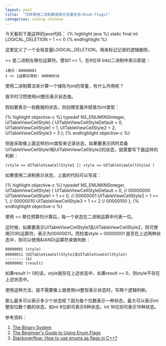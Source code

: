 ```yaml
---
layout: post
title:  "怎样使用二进制数值表示变量状态(Enum Flags)"
categories: coding chinese
---
```

今天看到下面这样的java代码：
{% highlight java %}
static final int LOGICAL_DELETION = 1 << 0
{% endhighlight %}

这里定义了一个全局变量LOGICAL_DELETION，用来标记记录的逻辑删除。

<< 是二进制左移位运算符。譬如1 << 1，在8位(8 bits)二进制中表示即是：

```
1表示：00000001
1 << 1运算后得到: 00000010
```

使用二进制算法来计算一个储存为int的常量，有什么作用呢？

我平时习惯使用int整形表示状态值。

假如要表示一些数据的状态，则创建变量并赋值为int类型：

{% highlight objective-c %}
typedef NS_ENUM(NSInteger, UITableViewCellStyle) {
    UITableViewCellStyleDefault = 0,
    UITableViewCellStyle1 = 1,
    UITableViewCellStyle2 = 2,
    UITableViewCellStyle3 = 3
};
{% endhighlight objective-c %}

但是采取像上面这样的int类型来记录状态，如果要表示同时具备UITableViewCellStyle1和UITableViewCellStyle2的状态，就需要写下面这样的判断：

```
(style == UITableViewCellStyle1 || style == UITableViewCellStyle2 )
```

如果使用二进制表示状态，上面的代码可以写成：

{% highlight objective-c %}
typedef NS_ENUM(NSInteger, UITableViewCellStyle) {
    UITableViewCellStyleDefault = 0, // 00000000
    UITableViewCellStyle1 = 1 << 0,  // 00000001
    UITableViewCellStyle2 = 1 << 1,  // 00000010
    UITableViewCellStyle3 = 1 << 2   // 00000100
};
{% endhighlight objective-c %}

使用 << 移位预算符计算后，每一个状态在二进制运算中代表一位。

这时候，如果要表示UITableViewCellStyle1及UITableViewCellStyle2，则可使用|(OR)运算符，表示为00000011。而检查style = 00000001 是否在上述两种状态中，则可以使用&(AND)运算符来做判断：

```
00000001 (style)
00000011 (UITableViewCellStyle1及UITableViewCellStyle2)
-------- (&)
00000001 (result)
```

如果result != 0的话，style就存在上述状态中，如果result == 0，则style不存在上述状态中。

使用这种方法，就不需要像上面使用int整型表示状态时，写两个逻辑判断。

那么最多可以表示多少个状态呢？因为每个位数表示一种状态，最大可以表示int整型位数个数的状态，如int 8位即可表示8种状态，int 16位则可表示16种状态。

参考资料：

1. [The Binary System](http://www.math.grin.edu/~rebelsky/Courses/152/97F/Readings/student-binary#1011-a)
2. [The Beginner's Guide to Using Enum Flags](http://www.codeproject.com/Articles/13740/The-Beginner-s-Guide-to-Using-Enum-Flags)
3. [Stackoverflow: How to use enums as flags in C++?](http://stackoverflow.com/questions/1448396/how-to-use-enums-as-flags-in-c)
